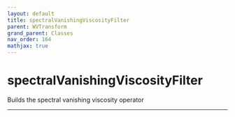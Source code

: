 ```yaml
---
layout: default
title: spectralVanishingViscosityFilter
parent: WVTransform
grand_parent: Classes
nav_order: 164
mathjax: true
---
```


#  spectralVanishingViscosityFilter

Builds the spectral vanishing viscosity operator


---


